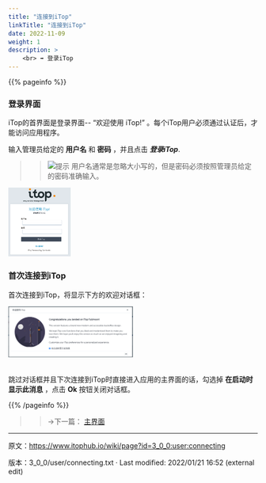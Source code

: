 ```yaml
---
title: "连接到iTop"
linkTitle: "连接到iTop"
date: 2022-11-09
weight: 1
description: >
    <br> ➡️ 登录iTop
---
```


{{% pageinfo %}}

### 登录界面

iTop的首界面是登录界面-- “欢迎使用 iTop!” 。每个iTop用户必须通过认证后，才能访问应用程序。

输入管理员给定的 **用户名** 和 **密码** ，并且点击 _**登录iTop**_.

>> ![提示](/docs/images/tip.png) 用户名通常是忽略大小写的，但是密码必须按照管理员给定的密码准确输入。

<img src="./images/connecting-login.png" width="25%" height="25%" />

### 首次连接到iTop

首次连接到iTop，将显示下方的欢迎对话框：

<img src="./images/connecting-welcome.png" width="50%" height="50%" />

<br>跳过对话框并且下次连接到iTop时直接进入应用的主界面的话，勾选掉 **在启动时显示此消息** ，点击 **Ok** 按钮关闭对话框。

{{% /pageinfo %}}

>> →下一篇： [主界面](../02-itop_main_screen/) 

---
原文：<https://www.itophub.io/wiki/page?id=3_0_0:user:connecting>

版本：3_0_0/user/connecting.txt · Last modified: 2022/01/21 16:52 (external edit)
